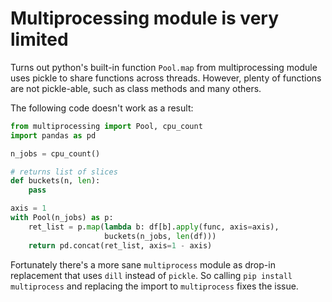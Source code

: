 # Multiprocessing module is very limited

Turns out python's built-in function `Pool.map` from multiprocessing module
uses pickle to share functions across threads. However, plenty of functions
are not pickle-able, such as class methods and many others.

The following code doesn't work as a result:

```python
from multiprocessing import Pool, cpu_count
import pandas as pd

n_jobs = cpu_count()

# returns list of slices
def buckets(n, len):
    pass

axis = 1
with Pool(n_jobs) as p:
    ret_list = p.map(lambda b: df[b].apply(func, axis=axis),
                     buckets(n_jobs, len(df)))
    return pd.concat(ret_list, axis=1 - axis)
```

Fortunately there's a more sane `multiprocess` module as drop-in replacement
that uses `dill` instead of `pickle`. So calling `pip install multiprocess` and
replacing the import to `multiprocess` fixes the issue.
